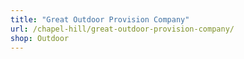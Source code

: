 ```yaml
---
title: "Great Outdoor Provision Company"
url: /chapel-hill/great-outdoor-provision-company/
shop: Outdoor
---
```


